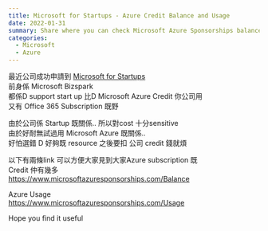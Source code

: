 ```yaml
---
title: Microsoft for Startups - Azure Credit Balance and Usage
date: 2022-01-31
summary: Share where you can check Microsoft Azure Sponsorships balance and usage
categories:
  - Microsoft
  - Azure
---
```

最近公司成功申請到 [Microsoft for Startups](https://startups.microsoft.com/)  
前身係 Microsoft Bizspark  
都係D support start up 比D Microsoft Azure Credit 你公司用   
又有 Office 365 Subscription 既野  

由於公司係 Startup 既關係.. 所以對cost 十分sensitive  
由於好耐無試過用 Microsoft Azure 既關係..  
好怕選錯 D 好夠既 resource 之後要扣 公司 credit 錢就煩  

以下有兩條link 可以方便大家見到大家Azure subscription 既  
Credit 仲有幾多  
https://www.microsoftazuresponsorships.com/Balance

Azure Usage  
https://www.microsoftazuresponsorships.com/Usage

Hope you find it useful